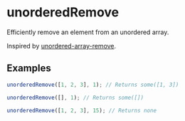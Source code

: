 # unorderedRemove

Efficiently remove an element from an unordered array.

Inspired by [unordered-array-remove](https://github.com/mafintosh/unordered-array-remove).

## Examples

```typescript
unorderedRemove([1, 2, 3], 1); // Returns some([1, 3])

unorderedRemove([], 1); // Returns some([])

unorderedRemove([1, 2, 3], 15); // Returns none
```
